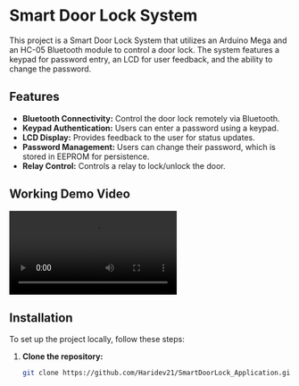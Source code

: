 # Smart Door Lock System

This project is a Smart Door Lock System that utilizes an Arduino Mega and an HC-05 Bluetooth module to control a door lock. The system features a keypad for password entry, an LCD for user feedback, and the ability to change the password. 

## Features

- **Bluetooth Connectivity:** Control the door lock remotely via Bluetooth.
- **Keypad Authentication:** Users can enter a password using a keypad.
- **LCD Display:** Provides feedback to the user for status updates.
- **Password Management:** Users can change their password, which is stored in EEPROM for persistence.
- **Relay Control:** Controls a relay to lock/unlock the door.

## Working Demo Video

![Smart Door Lock System Demo](proof.mp4)


## Installation

To set up the project locally, follow these steps:

1. **Clone the repository:**
   ```bash
   git clone https://github.com/Haridev21/SmartDoorLock_Application.git
